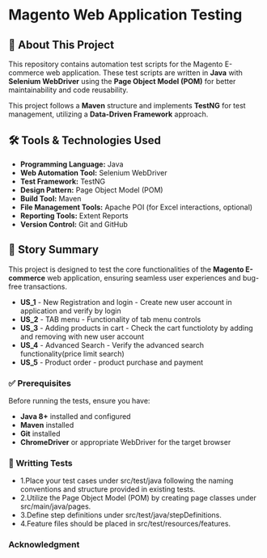 # Magento Web Application Testing  

## 🚀 About This Project  
This repository contains automation test scripts for the Magento E-commerce web application. These test scripts are written in **Java** with **Selenium WebDriver** using the **Page Object Model (POM)** for better maintainability and code reusability.  

This project follows a **Maven** structure and implements **TestNG** for test management, utilizing a **Data-Driven Framework** approach.  

## 🛠️ Tools & Technologies Used  

- **Programming Language:** Java  
- **Web Automation Tool:** Selenium WebDriver  
- **Test Framework:** TestNG  
- **Design Pattern:** Page Object Model (POM)  
- **Build Tool:** Maven  
- **File Management Tools:** Apache POI (for Excel interactions, optional)  
- **Reporting Tools:** Extent Reports  
- **Version Control:** Git and GitHub  


## 📖 Story Summary  

This project is designed to test the core functionalities of the **Magento E-commerce** web application, ensuring seamless user experiences and bug-free transactions.  
- **US_1** - New Registration and login - Create new user account in application and verify by login
- **US_2** - TAB menu - Functionality of tab menu controls
- **US_3** - Adding products in cart - Check the cart functioloty by adding and removing with new user account
- **US_4** - Advanced Search - Verify the advanced search functionality(price limit search)
- **US_5** - Product order - product purchase and payment

### ✅ Prerequisites  
Before running the tests, ensure you have:  
- **Java 8+** installed and configured  
- **Maven** installed  
- **Git** installed  
- **ChromeDriver** or appropriate WebDriver for the target browser  

### 📝 Writting Tests
- 1.Place your test cases under src/test/java following the naming conventions and structure provided in existing tests.
- 2.Utilize the Page Object Model (POM) by creating page classes under src/main/java/pages.
- 3.Define step definitions under src/test/java/stepDefinitions.
- 4.Feature files should be placed in src/test/resources/features.

### Acknowledgment
   
